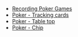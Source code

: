 - [Recording Poker Games](recording-poker-games)
- [Poker - Tracking cards](poker-tracking-cards)
- [Poker - Table top](poker-table-top)
- [Poker - Chip](poker-chip)